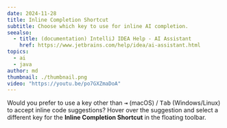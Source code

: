 ```yaml
---
date: 2024-11-28
title: Inline Completion Shortcut
subtitle: Choose which key to use for inline AI completion.
seealso:
  - title: (documentation) IntelliJ IDEA Help - AI Assistant
    href: https://www.jetbrains.com/help/idea/ai-assistant.html
topics:
  - ai
  - java
author: md
thumbnail: ./thumbnail.png
video: "https://youtu.be/po7GXZmaDoA"
---
```


Would you prefer to use a key other than <kbd>⇥</kbd> (macOS) / <kbd>Tab</kbd> (Windows/Linux) to accept inline code suggestions? Hover over the suggestion and select a different key for the **Inline Completion Shortcut** in the floating toolbar.
